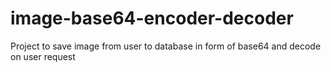 # image-base64-encoder-decoder
Project to save image from user to database in form of base64 and decode on user request
